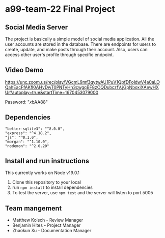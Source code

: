 # a99-team-22 Final Project

## Social Media Server

The project is basically a simple model of social media application. All
the user accounts are stored in the database. There are endpoints
for users to create, update, and make posts through their account.
Also, users can access other user's profile through specific
endpoint.

## Video Demo
https://unc.zoom.us/rec/play/VGcmL9mf3qytwAU1PuV1QpfDFoIdwV4a0aLOQahEacFfAKfl0AHvDwT0PNTyHn3cwgqBF8zOQDubczfV.jGpNboxiXAewHXUr?autoplay=true&startTime=1670453079000

Password: "*x*bAA88"

## Dependencies
```
"better-sqlite3": "^8.0.0",
"express": "^4.18.2",
"js": "^0.1.0",
"morgan": "^1.10.0",
"nodemon": "^2.0.20"
```

## Install and run instructions

This currently works on Node v19.0.1

1. Clone this repository to your local
2. run `npm install` to install dependencies 
3. To test the server, use `npm test` and the server will listen to port 5005

## Team mangement

- Matthew Kolsch - Review Manager
- Benjamin Hites - Project Manager
- Zhaokun Xu - Documentation Manager

